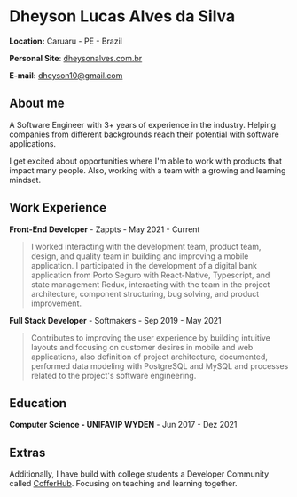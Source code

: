# Dheyson Lucas Alves da Silva

**Location:** Caruaru - PE - Brazil

**Personal Site**: [dheysonalves.com.br](https://dheysonalves.com.br/)

**E-mail:** dheyson10@gmail.com

## About me

A Software Engineer with 3+ years of experience in the industry. Helping companies from different backgrounds reach their potential with software applications.

I get excited about opportunities where I'm able to work with products that impact many people. Also, working with a team with a growing and learning mindset.

## Work Experience

**Front-End Developer** - Zappts - May 2021 - Current

> I worked interacting with the development team, product team, design, and quality team in building and improving a mobile application. I participated in the development of a digital bank application from Porto Seguro with React-Native, Typescript, and state management Redux, interacting with the team in the project architecture, component structuring, bug solving, and product improvement.

**Full Stack Developer** - Softmakers - Sep 2019 - May 2021

> Contributes to improving the user experience by building intuitive layouts and focusing on customer desires in mobile and web applications, also definition of project architecture, documented, performed data modeling with PostgreSQL and MySQL and processes related to the project's software engineering.

## Education

**Computer Science - UNIFAVIP WYDEN** - Jun 2017 - Dez 2021

## Extras

Additionally, I have build with college students a Developer Community called [CofferHub](https://github.com/CofferHub). Focusing on teaching and learning together.
